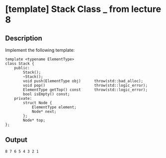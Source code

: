 # [template] Stack Class  _ from lecture 8

## Description
Implement the following template:
```
template <typename ElementType>                      
class Stack {
	public:
		Stack();
		~Stack();
		void push(ElementType obj)      throw(std::bad_alloc);
		void pop()                      throw(std::logic_error);
		ElementType getTop() const      throw(std::logic_error);
		bool isEmpty() const;
	private:
		struct Node { 
			ElementType element;     
			Node* next;	            
		};
		Node* top;		            
};
```
## Output
```
8 7 6 5 4 3 2 1

```